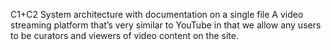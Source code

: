 C1+C2 System architecture with documentation on a single file
A video streaming platform that’s very similar to YouTube in that we allow any users to be curators and viewers of video content on the site.

